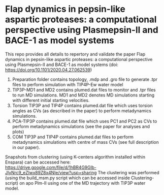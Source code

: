 # Flap dynamics in pepsin-like aspartic proteases: a computational perspective using Plasmepsin-II and BACE-1 as model systems
This repo provides all details to repertory and validate the paper Flap dynamics in pepsin-like aspartic proteases: a computational perspective using Plasmepsin-II and BACE-1 as model systems (doi: https://doi.org/10.1101/2020.04.27.062539)

1. Preparation folder contains topology, .mdp and .gro file to generate .tpr files to perform simulation with TIP4P-Ew water model
2. TIP3P-MD1 and MD2 contains plumed.dat files to monitor and .tpr files to run MD simulations. MD1 and MD2 denotes MD simulations starting with different initial starting velocities.
3. Torsion TIP3P and TIP4P contains plumed.dat file which uses torsion angles as CVs (as described in the paper) to perform metadynamics simulations.
4. PCA-TIP3P contains plumed.dat file which uses PC1 and PC2 as CVs to perform metadynamics simulations (see the paper for analyses and plots)
5. COM TIP3P and TIP4P contains plumed.dat files to perform metadynamics simulations with centre of mass CVs (see full description in our paper).

Snapshots from clustering (using K-centers algorithm installed within Enspara) can be accessed here: https://drive.google.com/file/d/1hBR4G9GIb-JIyNrc9_eZIwx89Z8x4NIe/view?usp=sharing 
The clustering was performed (using the build_msm.py script which can be accessed inside Clustering-script) on apo Plm-II using one of the MD trajectory with TIP3P water model. 
